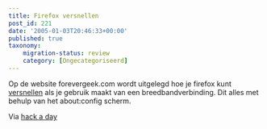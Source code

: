 ```yaml
---
title: Firefox versnellen
post_id: 221
date: '2005-01-03T20:46:33+00:00'
published: true
taxonomy:
    migration-status: review
    category: [Ongecategoriseerd]
---
```

Op de website forevergeek.com wordt uitgelegd hoe je firefox kunt [versnellen](http://forevergeek.com/open_source/make_firefox_faster.php) als je gebruik maakt van een breedbandverbinding. Dit alles met behulp van het about:config scherm.

Via [hack a day](http://www.hackaday.com/entry/1234000803024910/)